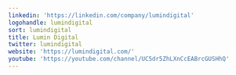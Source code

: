 ```yaml
---
linkedin: 'https://linkedin.com/company/lumindigital'
logohandle: lumindigital
sort: lumindigital
title: Lumin Digital
twitter: lumindigital
website: 'https://lumindigital.com/'
youtube: 'https://youtube.com/channel/UC5dr5ZhLXnCcEABrcGUSHhQ'
---
```

